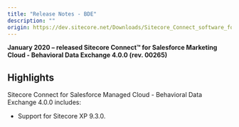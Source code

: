 ```yaml
---
title: "Release Notes - BDE"
description: ""
origin: https://dev.sitecore.net/Downloads/Sitecore_Connect_software_for_Salesforce_Marketing_Cloud/1x/Sitecore_Connect_software_for_Salesforce_Marketing_Cloud_40/Release_Notes_BDE
---
```


**January 2020 – released Sitecore Connect™ for Salesforce Marketing Cloud - Behavioral Data Exchange 4.0.0 (rev. 00265)**

## Highlights

Sitecore Connect for Salesforce Managed Cloud - Behavioral Data Exchange 4.0.0 includes:

-   ​​Support for Sitecore XP 9.3.0.